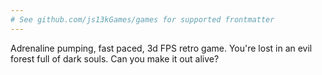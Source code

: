 ```yaml
---
# See github.com/js13kGames/games for supported frontmatter
---
```

Adrenaline pumping, fast paced, 3d FPS retro game.  You're lost in an evil forest full of dark souls.  Can you make it out alive?